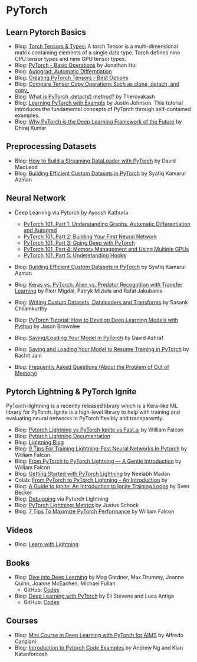 # PyTorch  

## Learn Pytorch Basics
 
 - Blog: [Torch Tensors & Types:](https://pytorch.org/docs/stable/tensors.html) A torch.Tensor is a multi-dimensional 
matrix containing elements of a single data type. Torch defines nine CPU tensor types and nine GPU tensor types. 
- Blog: [PyTorch - Basic Operations](https://jhui.github.io/2018/02/09/PyTorch-Basic-operations/) by Jonathan Hui   
- Blog: [Autograd: Automatic Differntiation](https://pytorch.org/tutorials/beginner/blitz/autograd_tutorial.html) 
- Blog: [Creating PyTorch Tensors - Best Options](https://deeplizard.com/learn/video/AglLTlms7HU)    
- Blog: [Compare Tensor Copy Operations Such as clone, detach, and copy_](https://www.programmersought.com/article/78494973057/)   
- Blog: [What is PyTorch .detach() method?](https://dev.to/theroyakash/what-is-pytorch-detach-method-15oo) by Theroyakash 
- Blog: [Learning PyTorch with Exampls](https://pytorch.org/tutorials/beginner/pytorch_with_examples.html) by Justin Johnson. 
This tutorial introduces the fundamental concepts of PyTorch through self-contained examples.  
- Blog: [Why PyTorch is the Deep Learning Framework of the Future](https://blog.paperspace.com/why-use-pytorch-deep-learning-framework/) by Dhiraj Kumar  

## Preprocessing Datasets  

- Blog: [How to Build a Streaming DataLoader with PyTorch](https://medium.com/speechmatics/how-to-build-a-streaming-dataloader-with-pytorch-a66dd891d9dd) by David MacLeod   
- Blog: [Building Efficient Custom Datasets in PyTorch](https://towardsdatascience.com/building-efficient-custom-datasets-in-pytorch-2563b946fd9f) by Syafiq Kamarul Azman    


## Neural Network

- Deep Learning via Pytorch by Ayoosh Kathuria  
    - [PyTorch 101, Part 1: Understanding Graphs, Automatic Differentiation and Autograd](https://blog.paperspace.com/pytorch-101-understanding-graphs-and-automatic-differentiation/)  
    - [PyTorch 101, Part 2: Building Your First Neural Network](https://blog.paperspace.com/pytorch-101-building-neural-networks/)  
    - [PyTorch 101, Part 3: Going Deep with PyTorch](https://blog.paperspace.com/pytorch-101-advanced/)  
    - [PyTorch 101, Part 4: Memory Management and Using Multiple GPUs](https://blog.paperspace.com/pytorch-memory-multi-gpu-debugging/)  
    - [PyTorch 101, Part 5: Understanding Hooks](https://blog.paperspace.com/pytorch-hooks-gradient-clipping-debugging/)
    
 - Blog: [Building Efficient Custom Datasets in PyTorch](https://towardsdatascience.com/building-efficient-custom-datasets-in-pytorch-2563b946fd9f) by Syafiq Kamarul Azman   
 - Blog: [Keras vs. PyTorch: Alien vs. Predator Recognition with Transfer Learning](https://deepsense.ai/keras-vs-pytorch-avp-transfer-learning/) by Piotr Migdal, Patryk Miziuła and Rafał Jakubanis  
 - Blog: [Writing Custum Datasets, Dataloaders and Transforms](https://pytorch.org/tutorials/beginner/data_loading_tutorial.html) by Sasank Chilamkurthy    
 - Blog: [PyTorch Tutorial: How to Develop Deep Learning Models with Python](https://machinelearningmastery.com/pytorch-tutorial-develop-deep-learning-models/) by Jason Brownlee    
 - Blog: [Saving/Loading Your Model in PyTorch](https://medium.com/udacity-pytorch-challengers/saving-loading-your-model-in-pytorch-741b80daf3c) by David Ashraf  
 - Blog: [Saving and Loading Your Model to Resume Training in PyTorch](https://medium.com/analytics-vidhya/saving-and-loading-your-model-to-resume-training-in-pytorch-cb687352fa61) by Rachit Jain   
 - Blog: [Frequently Asked Questions (About the Problem of Out of Memory)](https://pytorch.org/docs/stable/notes/faq.html) 
 
## Pytorch Lightning & PyTorch Ignite  

PyTorch-lightning is a recently released library which is a Kera-like ML library for PyTorch. Ignite is a high-level library to help with training and evaluating neural networks in PyTorch flexibly and transparently.  

- Blog: [Pytorch Lightning vs PyTorch Ignite vs Fast.ai](https://towardsdatascience.com/pytorch-lightning-vs-pytorch-ignite-vs-fast-ai-61dc7480ad8a) by William Falcon  
- Blog: [Pytorch Lightning Documentation](https://pytorch-lightning.readthedocs.io/en/latest/)   
- Blog: [Lightning Blog](https://www.pytorchlightning.ai/blog)
- Blog: [9 Tips For Training Lightning-Fast Neural Networks In Pytorch](http://taylorliu.com/2019-08-17-pytorch-tips/#pytorch-lightning) by William Falcon   
- Blog: [From PyTorch to PyTorch Lightning — A Gentle Introduction](https://towardsdatascience.com/9-tips-for-training-lightning-fast-neural-networks-in-pytorch-8e63a502f565)  by William Falcon   
- Blog: [Getting Started with PyTorch Lightning](https://www.learnopencv.com/getting-started-with-pytorch-lightning/) by Neelabh Madan 
- Colab: [From PyTorch to PyTorch Lightning - An Introduction](https://colab.research.google.com/drive/1Mowb4NzWlRCxzAFjOIJqUmmk_wAT-XP3#scrollTo=x83-rnVKT8Wo) by 
- Blog: [A Guide to Ignite: An Introduction to Ignite Training Loops](https://svenbecker.github.io/programming/deep%20learning/python/ignite/) by Sven Becker  
- Blog: [Debugging](https://pytorch-lightning.readthedocs.io/en/latest/debugging.html) via Pytorch Lightning  
- Blog: [PyTorch Lightning: Metrics](https://medium.com/pytorch/pytorch-lightning-metrics-35cb5ab31857) by Justus Schock  
- Blog: [7 Tips To Maximize PyTorch Performance](https://towardsdatascience.com/7-tips-for-squeezing-maximum-performance-from-pytorch-ca4a40951259) by William Falcon    


## Videos

- Blog: [Learn with Lightning](https://www.pytorchlightning.ai/tutorials)


## Books

- Blog: [Dive into Deep Learning](https://d2l.ai) by  Mag Gardner, Max Drummy, Joanne Quinn, Joanne McEachen, Michael Fullan   
    - GitHub: [Codes](https://github.com/dsgiitr/d2l-pytorch)   
- Blog: [Deep Learning with PyTorch](https://pytorch.org/deep-learning-with-pytorch) by Eli Stevens and Luca Antiga  
    - GitHub: [Codes](https://github.com/deep-learning-with-pytorch/dlwpt-code)   


## Courses

- Blog: [Mini Course in Deep Learning with PyTorch for AIMS](https://github.com/Atcold/pytorch-Deep-Learning-Minicourse) 
by Alfredo Canziani   
- Blog: [Introduction to Pytorch Code Examples](https://cs230.stanford.edu/blog/pytorch/) by Andrew Ng and Kian Katanforoosh     


